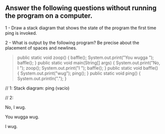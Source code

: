 

## Answer the following questions without running the program on a computer.

1 - Draw a stack diagram that shows the state of the program the first time ping is invoked.

2 - What is output by the following program? Be precise about the placement of spaces and newlines.

> public static void zoop() {
>   baffle();
>    System.out.print("You wugga ");
 >   baffle();
>}
>public static void main(String[] args) {
    System.out.print("No, I ");
    zoop();
    System.out.print("I ");
    baffle();
}
public static void baffle() {
    System.out.print("wug");
    ping();
}
public static void ping() {
    System.out.println(".");
}

// 1: Stack diagram: ping (vacío)

// 2: 

No, I wug.

You wugga wug.

I wug.
